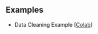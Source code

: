 ## Examples
- Data Cleaning Example [[Colab](https://colab.research.google.com/github/muuusiiik/AIFT_data_preprocessing/blob/main/data_cleaning/AIFT-data_cleaning.ipynb)]
